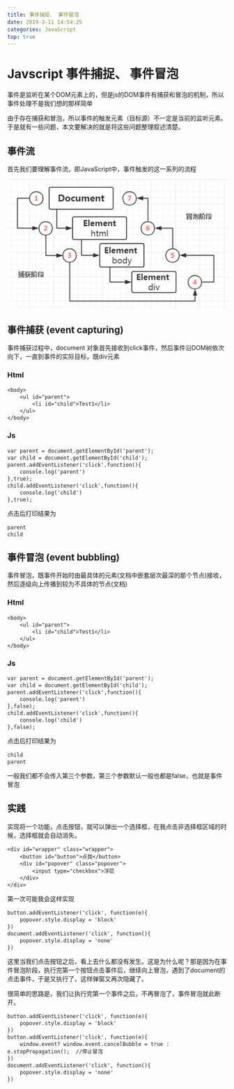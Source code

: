 ```yaml
---
title: 事件捕捉、 事件冒泡
date: 2019-3-11 14:54:25
categories: JavaScript 
top: true
---
```

# Javscript 事件捕捉、 事件冒泡

事件是监听在某个DOM元素上的，但是js的DOM事件有捕获和冒泡的机制，所以事件处理不是我们想的那样简单

由于存在捕获和冒泡，所以事件的触发元素（目标源）不一定是当前的监听元素。于是就有一些问题，本文要解决的就是将这些问题整理叙述清楚。

## 事件流
首先我们要理解事件流，即JavaScript中，事件触发的这一系列的流程

![事件流](../images/document/capture.png)

## 事件捕获 (event capturing)

事件捕获过程中，document 对象首先接收到click事件，然后事件沿DOM树依次向下，一直到事件的实际目标，既div元素

### Html

    <body>
        <ul id="parent">
            <li id="child">Test1</li>
        </ul>
    </body>

### Js

    var parent = document.getElementById('parent');
    var child = document.getElementById('child');
    parent.addEventListener('click',function(){
        console.log('parent')
    },true);
    child.addEventListener('click',function(){
        console.log('child')
    },true);

点击后打印结果为

    parent
    child
    

## 事件冒泡 (event bubbling)

事件冒泡，既事件开始时由最具体的元素(文档中嵌套层次最深的那个节点)接收，然后逐级向上传播到较为不具体的节点(文档)

### Html

    <body>
        <ul id="parent">
            <li id="child">Test1</li>
        </ul>
    </body>

### Js

    var parent = document.getElementById('parent');
    var child = document.getElementById('child');
    parent.addEventListener('click',function(){
        console.log('parent')
    },false);
    child.addEventListener('click',function(){
        console.log('child')
    },false);

点击后打印结果为

    child
    parent

一般我们都不会传入第三个参数，第三个参数默认一般也都是false，也就是事件冒泡

## 实践

实现将一个功能，点击按钮，就可以弹出一个选择框，在我点击非选择框区域的时候，选择框就会自动消失。

    <div id="wrapper" class="wrapper">
        <button id="button">点我</button>
        <div id="popover" class="popover">
            <input type="checkbox">浮层
        </div>
    </div>  

第一次可能我会这样实现

    button.addEventListener('click', function(e){
        popover.style.display = 'block'
    })
    document.addEventListener('click', function(){
        popover.style.display = 'none'
    })

这里当我们点击按钮之后，看上去什么都没有发生。这是为什么呢？那是因为在事件冒泡阶段，执行完第一个按钮点击事件后，继续向上冒泡，遇到了document的点击事件，于是又执行了，这样弹窗又再次隐藏了。

很简单的思路是，我们让执行完第一个事件之后，不再冒泡了，事件冒泡就此断开。

    button.addEventListener('click', function(e){
        popover.style.display = 'block'
    })
    button.addEventListener('click', function(e){
        window.event? window.event.cancelBubble = true : e.stopPropagation();  //停止冒泡
    })
    document.addEventListener('click', function(){
        popover.style.display = 'none'
    })